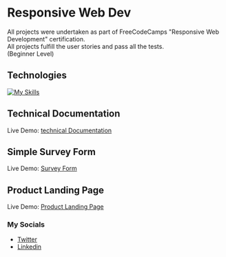 # Responsive Web Dev
All projects were undertaken as part of FreeCodeCamps "Responsive Web Development" certification. <br>
All projects fulfill the user stories and pass all the tests. <br>
(Beginner Level)

## Technologies 
[![My Skills](https://skillicons.dev/icons?i=html,css,github,vscode,bootstrap)](https://skillicons.dev)

## Technical Documentation
Live Demo: [technical Documentation](https://codepen.io/lawbowman/pen/XWjLGBM)

## Simple Survey Form
Live Demo: [Survey Form](https://codepen.io/lawbowman/pen/wvzLOmb)

## Product Landing Page
Live Demo: [Product Landing Page](https://codepen.io/LAWBowie/pen/RwqxyJm)

### My Socials
* [Twitter](https://twitter.com/LukeAWBowman)
* [Linkedin](https://www.linkedin.com/in/luke-bowman-1801a8188/)
